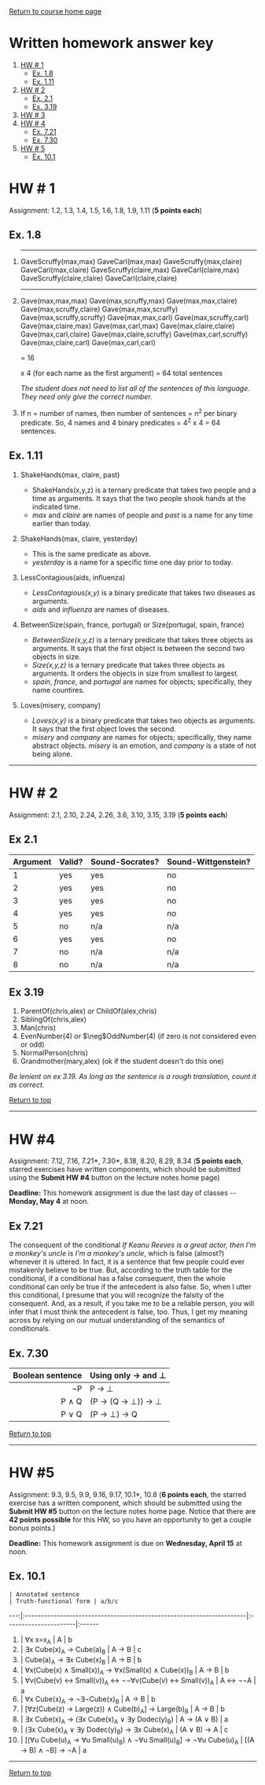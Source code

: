 <a name="top"></a>
[Return to course home page](./index.md)

Written homework answer key
===========================

1.  [HW \# 1](#hw1)
    -   [Ex. 1.8](#ex18)
    -   [Ex. 1.11](#ex111)
2.  [HW \# 2](#hw2)
    -   [Ex. 2.1](#ex21)
    -   [Ex. 3.19](#ex319)
3. [HW \# 3](#hw3)
4. [HW \# 4](#hw4)
    - [Ex. 7.21](#ex721)
    - [Ex. 7.30](#ex730)
5. [HW \# 5](#hw5)
    - [Ex. 10.1](#ex101)

<a name="hw1"></a>
HW \# 1
=======

Assignment: 1.2, 1.3, 1.4, 1.5, 1.6, 1.8, 1.9, 1.11 (**5 points each**)

<a name="ex18"></a>
Ex. 1.8
-------

1.  ----------------------------  -------------------------
      GaveScruffy(max,max)          GaveCarl(max,max)
      GaveScruffy(max,claire)       GaveCarl(max,claire)
      GaveScruffy(claire,max)       GaveCarl(claire,max)
      GaveScruffy(claire,claire)    GaveCarl(claire,claire)

2.  ------------------------  ---------------------------
      Gave(max,max,max)         Gave(max,scruffy,max)
      Gave(max,max,claire)      Gave(max,scruffy,claire)
      Gave(max,max,scruffy)     Gave(max,scruffy,scruffy)
      Gave(max,max,carl)        Gave(max,scruffy,carl)
      Gave(max,claire,max)      Gave(max,carl,max)
      Gave(max,claire,claire)   Gave(max,carl,claire)
      Gave(max,claire,scruffy)  Gave(max,carl,scruffy)
      Gave(max,claire,carl)     Gave(max,carl,carl)

    = 16

    x 4 (for each name as the first argument) = 64 total sentences

    *The student does not need to list all of the sentences of this language. They need only give the correct number.*

3.  If n = number of names, then number of sentences = n<sup>2</sup> per binary predicate. So, 4 names and 4 binary predicates = 4<sup>2</sup> x 4 = 64 sentences.

<a name="ex111"></a>
Ex. 1.11
--------

1.  ShakeHands(max, claire, past)
    -   ShakeHands(x,y,z) is a ternary predicate that takes two people and a time as arguments. It says that the two people shook hands at the indicated time.
    -   *max* and *claire* are names of people and *past* is a name for any time earlier than today.

2.  ShakeHands(max, claire, yesterday)
    -   This is the same predicate as above.
    -   *yesterday* is a name for a specific time one day prior to today.

3.  LessContagious(aids, influenza)
    -   *LessContagious(x,y)* is a binary predicate that takes two diseases as arguments.
    -   *aids* and *influenza* are names of diseases.

4.  BetweenSize(spain, france, portugal) or Size(portugal, spain, france)
    -   *BetweenSize(x,y,z)* is a ternary predicate that takes three objects as arguments. It says that the first object is between the second two objects in size.
    -   *Size(x,y,z)* is a ternary predicate that takes three objects as arguments. It orders the objects in size from smallest to largest.
    -   *spain*, *france*, and *portugal* are names for objects; specifically, they name countires.

5.  Loves(misery, company)
    -   *Loves(x,y)* is a binary predicate that takes two objects as arguments. It says that the first object loves the second.
    -   *misery* and *company* are names for objects; specifically, they name abstract objects. *misery* is an emotion, and *company* is a state of not being alone.

* * * * *

<a name="hw2"></a>
HW \# 2
=======

Assignment: 2.1, 2.10, 2.24, 2.26, 3.6, 3.10, 3.15, 3.19 (**5 points each**)

<a name="ex21"></a>
Ex 2.1
------

Argument  | Valid?  | Sound-Socrates?  | Sound-Wittgenstein?
:---------|:--------|:-----------------|:---------------------
 1        |  yes    |    yes           |     no
 2        |  yes    |    yes           |     no 
 3        |  yes    |    yes           |     no 
 4        |  yes    |    yes           |     no 
 5        |  no     |    n/a           |     n/a
 6        |  yes    |    yes           |     no 
 7        |  no     |    n/a           |     n/a
 8        |  no     |    n/a           |     n/a

<a name="ex319"></a>
Ex 3.19
-------

1.  ParentOf(chris,alex) *or* ChildOf(alex,chris)
2.  SiblingOf(chris,alex)
3.  Man(chris)
4.  EvenNumber(4) *or* \$\\neg\$OddNumber(4) (if zero is not considered even or odd)
5.  NormalPerson(chris)
6.  Grandmother(mary,alex) (ok if the student doesn't do this one)

*Be lenient on ex 3.19. As long as the sentence is a rough translation, count it as correct.*

[Return to top](#top)
* * * * *

<a name="hw4"></a>
HW #4
======

Assignment: 7.12, 7.16, 7.21*, 7.30*, 8.18, 8.20, 8.29, 8.34 (**5 points each**, starred exercises have written components, which should be submitted using the **Submit HW #4** button on the lecture notes home page)

**Deadline:** This homework assignment is due the last day of classes -- **Monday, May 4** at noon.

<a name="ex721"></a>
## Ex 7.21

The consequent of the conditional *If Keanu Reeves is a great actor, then I'm a monkey's uncle* is *I'm a monkey's uncle*, which is false (almost?) whenever it is uttered. In fact, it is a sentence that few people could ever mistakenly believe to be true. But, according to the truth table for the conditional, if a conditional has a false consequent, then the whole conditional can only be true if the antecedent is also false. So, when I utter this conditional, I presume that you will recognize the falsity of the consequent. And, as a result, if you take me to be a reliable person, you will infer that I must think the antecedent is false, too. Thus, I get my meaning across by relying on our mutual understanding of the semantics of conditionals.

<a name="ex730"></a>
## Ex. 7.30

 Boolean sentence | Using only &rarr; and &perp;
-----------------:|:-----------------------------
 &not;P           | P &rarr; &perp;
 P &and; Q        | (P &rarr; (Q &rarr; &perp;)) &rarr; &perp;
 P &or; Q         | (P &rarr; &perp;) &rarr; Q

[Return to top](#top)
* * * * *

<a name="hw5"></a>
HW #5
======

Assignment: 9.3, 9.5, 9.9, 9.16, 9.17, 10.1*, 10.8 (**6 points each**, the starred exercise has a written component, which should be submitted using the **Submit HW #5** button on the lecture notes home page. Notice that there are **42 points possible** for this HW, so you have an opportunity to get a couple bonus points.)

**Deadline:** This homework assignment is due on **Wednesday, April 15** at noon.

<a name="ex101"></a>
## Ex. 10.1

    | Annotated sentence                                                    | Truth-functional form | a/b/c 
---:|:----------------------------------------------------------------------|:----------------------|:------
 1. | <span class="scope">&forall;x x=x</span><sub>A</sub>  | A  | b
 2. | <span class="scope">&exist;x Cube(x)</span><sub>A</sub> &rarr; <span class="scope">Cube(a)</span><sub>B</sub> | A &rarr; B | c
 3. | <span class="scope">Cube(a)</span><sub>A</sub> &rarr; <span class="scope">&exist;x Cube(x)</span><sub>B</sub> | A &rarr; B | b
 4. | <span class="scope">&forall;x(Cube(x) &and; Small(x))</span><sub>A</sub> &rarr; <span class="scope">&forall;x(Small(x) &and; Cube(x))</span><sub>B</sub> | A &rarr; B | b
 5. | <span class="scope">&forall;v(Cube(v) &harr; Small(v))</span><sub>A</sub> &harr; &not;&not;<span class="scope">&forall;v(Cube(v) &harr; Small(v))</span><sub>A</sub> | A &harr; &not;&not;A | a
 6. | <span class="scope">&forall;x Cube(x)</span><sub>A</sub> &rarr; &not;<span class="scope">&exist;&not;Cube(x)</span><sub>B</sub> | A &rarr; B | b
 7. | \[<span class="scope">&forall;z(Cube(z) &rarr; Large(z)) &and; Cube(b)</span><sub>A</sub>\] &rarr; <span class="scope">Large(b)</span><sub>B</sub> | A &rarr; B | b
 8. | <span class="scope">&exist;x Cube(x)</span><sub>A</sub> &rarr; (<span class="scope">&exist;x Cube(x)</span><sub>A</sub> &or; <span class="scope">&exist;y Dodec(y)</span><sub>B</sub>) | A &rarr; (A &or; B) | a
 9. | (<span class="scope">&exist;x Cube(x)</span><sub>A</sub> &or; <span class="scope">&exist;y Dodec(y)</span><sub>B</sub>) &rarr; <span class="scope">&exist;x Cube(x)</span><sub>A</sub> | (A &or; B) &rarr; A | c
 10. | \[(<span class="scope">&forall;u Cube(u)</span><sub>A</sub> &rarr; <span class="scope">&forall;u Small(u)</span><sub>B</sub>) &and; &not;<span class="scope">&forall;u Small(u)</span><sub>B</sub>\] &rarr; &not;<span class="scope">&forall;u Cube(u)</span><sub>A</sub> | \[(A &rarr; B) &and; &not;B\] &rarr; &not;A | a

* * * * *
[Return to top](#top)

<!-- Externals -->
<link rel="stylesheet" href="../css/protect.css">
<script src="../js/jquery-1.11.2.js"></script>
<script src="../js/protect.js"></script>
<link rel="stylesheet" href="../css/hw.css">
